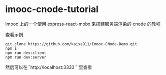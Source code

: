 # imooc-cnode-tutorial

Imooc 上的一个使用 express-react-mobx 来搭建服务端渲染的 cnode 的教程

查看示例

```
git clone https://github.com/kaisa911/Imooc-CNode-Demo.git
npm i
npm run dev:client
npm run dev:server
```

然后可以在``http://localhost:3333```里查看

